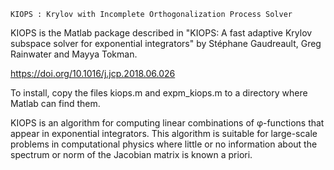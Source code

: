 ~~~~~~~~~~~~~~~~~~~~~~~~~~~~~~~~~~~~~~~~~~~~~~~~~~~~~~~~~~~~~~~~~~~~~~
KIOPS : Krylov with Incomplete Orthogonalization Process Solver
~~~~~~~~~~~~~~~~~~~~~~~~~~~~~~~~~~~~~~~~~~~~~~~~~~~~~~~~~~~~~~~~~~~~~~

KIOPS is the Matlab package described in "KIOPS: A fast adaptive Krylov
subspace solver for exponential integrators" by Stéphane Gaudreault, Greg
Rainwater and Mayya Tokman.

https://doi.org/10.1016/j.jcp.2018.06.026

To install, copy the files kiops.m and expm_kiops.m
to a directory where Matlab can find them.

KIOPS is an algorithm for computing linear combinations of φ-functions that
appear in exponential integrators. This algorithm is suitable for large-scale
problems in computational physics where little or no information about the
spectrum or norm of the Jacobian matrix is known a priori. 

